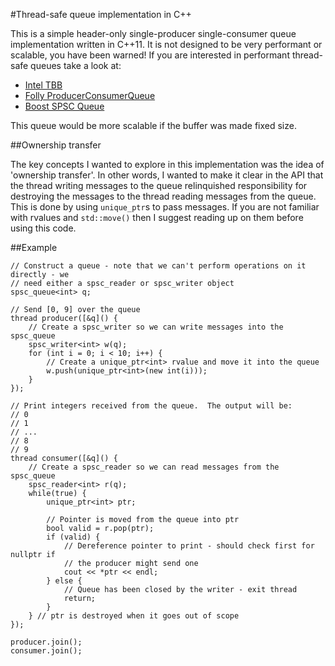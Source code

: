 #Thread-safe queue implementation in C++

This is a simple header-only single-producer single-consumer queue
implementation written in C++11.  It is not designed to be very performant or
scalable, you have been warned!  If you are interested in performant thread-safe
queues take a look at:

 * [Intel TBB](https://www.threadingbuildingblocks.org/docs/help/reference/containers_overview/concurrent_queue_cls.htm)
 * [Folly ProducerConsumerQueue](https://www.threadingbuildingblocks.org/docs/help/reference/containers_overview/concurrent_queue_cls.htm)
 * [Boost SPSC Queue](http://www.boost.org/doc/libs/1_58_0/doc/html/boost/lockfree/spsc_queue.html)

This queue would be more scalable if the buffer was made fixed size.

##Ownership transfer

The key concepts I wanted to explore in this implementation was the idea
of 'ownership transfer'.  In other words, I wanted to make it clear in the API
that the thread writing messages to the queue relinquished responsibility for
destroying the messages to the thread reading messages from the queue.  This is
done by using `unique_ptr`s to pass messages.  If you are not familiar with
rvalues and `std::move()` then I suggest reading up on them before using this
code.

##Example

```
// Construct a queue - note that we can't perform operations on it directly - we
// need either a spsc_reader or spsc_writer object
spsc_queue<int> q;

// Send [0, 9] over the queue
thread producer([&q]() {
	// Create a spsc_writer so we can write messages into the spsc_queue
	spsc_writer<int> w(q);
	for (int i = 0; i < 10; i++) {
		// Create a unique_ptr<int> rvalue and move it into the queue
		w.push(unique_ptr<int>(new int(i)));
	}
});

// Print integers received from the queue.  The output will be:
// 0
// 1
// ...
// 8
// 9
thread consumer([&q]() {
	// Create a spsc_reader so we can read messages from the spsc_queue
	spsc_reader<int> r(q);
	while(true) {
		unique_ptr<int> ptr;
		
		// Pointer is moved from the queue into ptr
		bool valid = r.pop(ptr);
		if (valid) {
			// Dereference pointer to print - should check first for nullptr if
			// the producer might send one
			cout << *ptr << endl;
		} else {
			// Queue has been closed by the writer - exit thread
			return;
		}
	} // ptr is destroyed when it goes out of scope
});

producer.join();
consumer.join();
```
